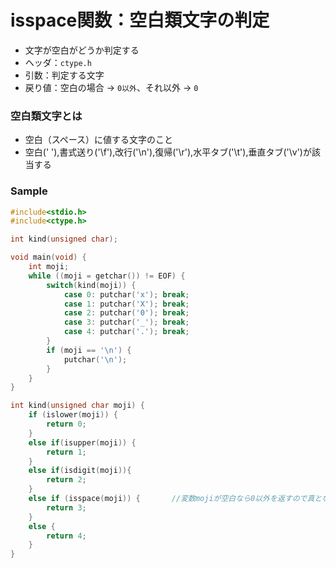# isspace関数：空白類文字の判定
- 文字が空白がどうか判定する
- ヘッダ：`ctype.h`
- 引数：判定する文字
- 戻り値：空白の場合 -> `0以外`、それ以外 -> `0`

### 空白類文字とは
- 空白（スペース）に値する文字のこと
- 空白(' '),書式送り('\f'),改行('\n'),復帰('\r'),水平タブ('\t'),垂直タブ('\v')が該当する
  
### Sample
```c
#include<stdio.h>
#include<ctype.h>

int kind(unsigned char);

void main(void) {
	int moji;
	while ((moji = getchar()) != EOF) {
		switch(kind(moji)) {
			case 0:	putchar('x'); break;
			case 1: putchar('X'); break;
			case 2: putchar('0'); break;
			case 3: putchar('_'); break;
			case 4: putchar('.'); break;
		}
		if (moji == '\n') {
			putchar('\n');
		}
	}
}

int kind(unsigned char moji) {
	if (islower(moji)) {
		return 0;
	}
	else if(isupper(moji)) {
		return 1;
	}
	else if(isdigit(moji)){
		return 2;
	}
	else if (isspace(moji)) {       //変数mojiが空白なら0以外を返すので真となる
		return 3;
	}
	else {
		return 4;
	}
}
```